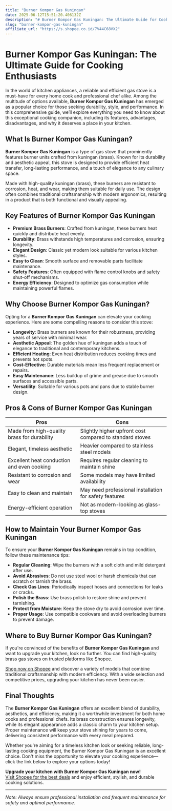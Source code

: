 ```yaml
---
title: "Burner Kompor Gas Kuningan"
date: 2025-06-12T15:51:20.406132Z
description: "# Burner Kompor Gas Kuningan: The Ultimate Guide for Cooking Enthusiasts..."
slug: "burner-kompor-gas-kuningan"
affiliate_url: "https://s.shopee.co.id/7V44C68VX2"
---
```

# Burner Kompor Gas Kuningan: The Ultimate Guide for Cooking Enthusiasts

In the world of kitchen appliances, a reliable and efficient gas stove is a must-have for every home cook and professional chef alike. Among the multitude of options available, **Burner Kompor Gas Kuningan** has emerged as a popular choice for those seeking durability, style, and performance. In this comprehensive guide, we’ll explore everything you need to know about this exceptional cooking companion, including its features, advantages, disadvantages, and why it deserves a place in your kitchen.

## What Is Burner Kompor Gas Kuningan?

**Burner Kompor Gas Kuningan** is a type of gas stove that prominently features burner units crafted from kuningan (brass). Known for its durability and aesthetic appeal, this stove is designed to provide efficient heat transfer, long-lasting performance, and a touch of elegance to any culinary space.

Made with high-quality kuningan (brass), these burners are resistant to corrosion, heat, and wear, making them suitable for daily use. The design often combines traditional craftsmanship with modern ergonomics, resulting in a product that is both functional and visually appealing.

## Key Features of Burner Kompor Gas Kuningan

- **Premium Brass Burners**: Crafted from kuningan, these burners heat quickly and distribute heat evenly.
- **Durability**: Brass withstands high temperatures and corrosion, ensuring longevity.
- **Elegant Design**: Classic yet modern look suitable for various kitchen styles.
- **Easy to Clean**: Smooth surface and removable parts facilitate maintenance.
- **Safety Features**: Often equipped with flame control knobs and safety shut-off mechanisms.
- **Energy Efficiency**: Designed to optimize gas consumption while maintaining powerful flames.
  
## Why Choose Burner Kompor Gas Kuningan?

Opting for a **Burner Kompor Gas Kuningan** can elevate your cooking experience. Here are some compelling reasons to consider this stove:

- **Longevity**: Brass burners are known for their robustness, providing years of service with minimal wear.
- **Aesthetic Appeal**: The golden hue of kuningan adds a touch of elegance to traditional and contemporary kitchens.
- **Efficient Heating**: Even heat distribution reduces cooking times and prevents hot spots.
- **Cost-Effective**: Durable materials mean less frequent replacement or repairs.
- **Easy Maintenance**: Less buildup of grime and grease due to smooth surfaces and accessible parts.
- **Versatility**: Suitable for various pots and pans due to stable burner design.

## Pros & Cons of Burner Kompor Gas Kuningan

| Pros | Cons |
| --- | --- |
| Made from high-quality brass for durability | Slightly higher upfront cost compared to standard stoves |
| Elegant, timeless aesthetic | Heavier compared to stainless steel models |
| Excellent heat conduction and even cooking | Requires regular cleaning to maintain shine |
| Resistant to corrosion and wear | Some models may have limited availability |
| Easy to clean and maintain | May need professional installation for safety features |
| Energy-efficient operation | Not as modern-looking as glass-top stoves |

## How to Maintain Your Burner Kompor Gas Kuningan

To ensure your **Burner Kompor Gas Kuningan** remains in top condition, follow these maintenance tips:

- **Regular Cleaning**: Wipe the burners with a soft cloth and mild detergent after use.
- **Avoid Abrasives**: Do not use steel wool or harsh chemicals that can scratch or tarnish the brass.
- **Check Gas Lines**: Periodically inspect hoses and connections for leaks or cracks.
- **Polish the Brass**: Use brass polish to restore shine and prevent tarnishing.
- **Protect from Moisture**: Keep the stove dry to avoid corrosion over time.
- **Proper Usage**: Use compatible cookware and avoid overloading burners to prevent damage.

## Where to Buy Burner Kompor Gas Kuningan?

If you're convinced of the benefits of **Burner Kompor Gas Kuningan** and want to upgrade your kitchen, look no further. You can find high-quality brass gas stoves on trusted platforms like Shopee. 

[Shop now on Shopee](https://s.shopee.co.id/7V44C68VX2) and discover a variety of models that combine traditional craftsmanship with modern efficiency. With a wide selection and competitive prices, upgrading your kitchen has never been easier.

## Final Thoughts

The **Burner Kompor Gas Kuningan** offers an excellent blend of durability, aesthetics, and efficiency, making it a worthwhile investment for both home cooks and professional chefs. Its brass construction ensures longevity, while its elegant appearance adds a classic charm to your kitchen setup. Proper maintenance will keep your stove shining for years to come, delivering consistent performance with every meal prepared.

Whether you're aiming for a timeless kitchen look or seeking reliable, long-lasting cooking equipment, the Burner Kompor Gas Kuningan is an excellent choice. Don't miss the opportunity to elevate your cooking experience—click the link below to explore your options today!

**Upgrade your kitchen with Burner Kompor Gas Kuningan now!**  
[Visit Shopee for the best deals](https://s.shopee.co.id/7V44C68VX2) and enjoy efficient, stylish, and durable cooking solutions.

---

*Note: Always ensure professional installation and frequent maintenance for safety and optimal performance.*